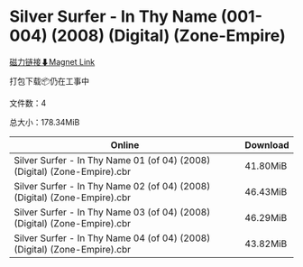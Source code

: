 # Silver Surfer - In Thy Name (001-004) (2008) (Digital) (Zone-Empire)

[磁力链接⬇Magnet Link](magnet:?xt=urn:btih:f227f6d3d166535d3ff59bb303c7913c22da3151&dn=Silver%20Surfer%20-%20In%20Thy%20Name%20%28001-004%29%20%282008%29%20%28Digital%29%20%28Zone-Empire%29)

打包下载📦仍在工事中

文件数：4

总大小：178.34MiB

Online | Download
--- | ---
Silver Surfer - In Thy Name 01 (of 04) (2008) (Digital) (Zone-Empire).cbr | 41.80MiB
Silver Surfer - In Thy Name 02 (of 04) (2008) (Digital) (Zone-Empire).cbr | 46.43MiB
Silver Surfer - In Thy Name 03 (of 04) (2008) (Digital) (Zone-Empire).cbr | 46.29MiB
Silver Surfer - In Thy Name 04 (of 04) (2008) (Digital) (Zone-Empire).cbr | 43.82MiB